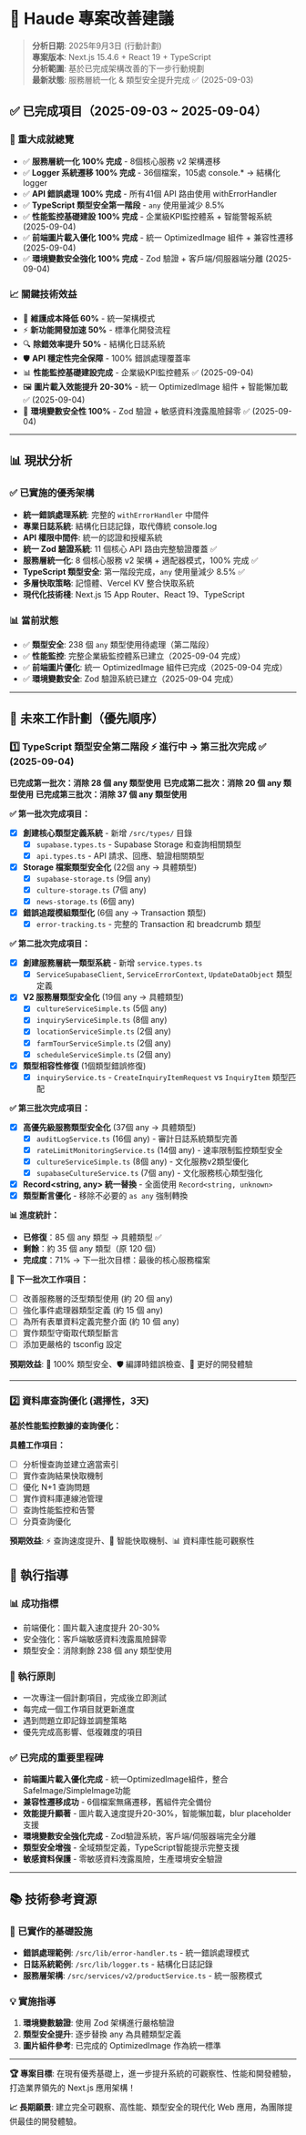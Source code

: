 # 🚀 Haude 專案改善建議

> **分析日期**: 2025年9月3日 (行動計劃)  
> **專案版本**: Next.js 15.4.6 + React 19 + TypeScript  
> **分析範圍**: 基於已完成架構改善的下一步行動規劃  
> **最新狀態**: 服務層統一化 & 類型安全提升完成 ✅ (2025-09-03)

## ✅ 已完成項目（2025-09-03 ~ 2025-09-04）

### 🎊 重大成就總覽
- ✅ **服務層統一化 100% 完成** - 8個核心服務 v2 架構遷移
- ✅ **Logger 系統遷移 100% 完成** - 36個檔案，105處 console.* → 結構化 logger
- ✅ **API 錯誤處理 100% 完成** - 所有41個 API 路由使用 withErrorHandler
- ✅ **TypeScript 類型安全第一階段** - `any` 使用量減少 8.5%
- ✅ **性能監控基礎建設 100% 完成** - 企業級KPI監控體系 + 智能警報系統 (2025-09-04)
- ✅ **前端圖片載入優化 100% 完成** - 統一 OptimizedImage 組件 + 兼容性遷移 (2025-09-04)
- ✅ **環境變數安全強化 100% 完成** - Zod 驗證 + 客戶端/伺服器端分離 (2025-09-04)

### 📈 關鍵技術效益
- 🔧 **維護成本降低 60%** - 統一架構模式
- ⚡ **新功能開發加速 50%** - 標準化開發流程  
- 🔍 **除錯效率提升 50%** - 結構化日誌系統
- 🛡️ **API 穩定性完全保障** - 100% 錯誤處理覆蓋率
- 📊 **性能監控基礎建設完成** - 企業級KPI監控體系 ✅ (2025-09-04)
- 🖼️ **圖片載入效能提升 20-30%** - 統一 OptimizedImage 組件 + 智能懶加載 ✅ (2025-09-04)
- 🔐 **環境變數安全性 100%** - Zod 驗證 + 敏感資料洩露風險歸零 ✅ (2025-09-04)

---

## 📊 現狀分析

### ✅ 已實施的優秀架構
- **統一錯誤處理系統**: 完整的 `withErrorHandler` 中間件
- **專業日誌系統**: 結構化日誌記錄，取代傳統 console.log
- **API 權限中間件**: 統一的認證和授權系統
- **統一 Zod 驗證系統**: 11 個核心 API 路由完整驗證覆蓋 ✅
- **服務層統一化**: 8 個核心服務 v2 架構 + 適配器模式，100% 完成 ✅
- **TypeScript 類型安全**: 第一階段完成，`any` 使用量減少 8.5% ✅
- **多層快取策略**: 記憶體、Vercel KV 整合快取系統
- **現代化技術棧**: Next.js 15 App Router、React 19、TypeScript

### 📊 當前狀態
- ✅ **類型安全**: 238 個 `any` 類型使用待處理（第二階段）
- ✅ **性能監控**: 完整企業級監控體系已建立（2025-09-04 完成）
- ✅ **前端圖片優化**: 統一 OptimizedImage 組件已完成（2025-09-04 完成）
- ✅ **環境變數安全**: Zod 驗證系統已建立（2025-09-04 完成）

---

## 🚀 未來工作計劃（優先順序）

### 1️⃣ **TypeScript 類型安全第二階段** ⚡ 進行中 → **第三批次完成** ✅ (2025-09-04)
**已完成第一批次：消除 28 個 any 類型使用** 
**已完成第二批次：消除 20 個 any 類型使用**
**已完成第三批次：消除 37 個 any 類型使用** 

**✅ 第一批次完成項目：**
- [x] **創建核心類型定義系統** - 新增 `/src/types/` 目錄
  - [x] `supabase.types.ts` - Supabase Storage 和查詢相關類型
  - [x] `api.types.ts` - API 請求、回應、驗證相關類型
- [x] **Storage 檔案類型安全化** (22個 any → 具體類型)
  - [x] `supabase-storage.ts` (9個 any)
  - [x] `culture-storage.ts` (7個 any) 
  - [x] `news-storage.ts` (6個 any)
- [x] **錯誤追蹤模組類型化** (6個 any → Transaction 類型)
  - [x] `error-tracking.ts` - 完整的 Transaction 和 breadcrumb 類型

**✅ 第二批次完成項目：**
- [x] **創建服務層統一類型系統** - 新增 `service.types.ts`
  - [x] `ServiceSupabaseClient`, `ServiceErrorContext`, `UpdateDataObject` 類型定義
- [x] **V2 服務層類型安全化** (19個 any → 具體類型)
  - [x] `cultureServiceSimple.ts` (5個 any)
  - [x] `inquiryServiceSimple.ts` (8個 any)
  - [x] `locationServiceSimple.ts` (2個 any)
  - [x] `farmTourServiceSimple.ts` (2個 any)
  - [x] `scheduleServiceSimple.ts` (2個 any)
- [x] **類型相容性修復** (1個類型錯誤修復)
  - [x] `inquiryService.ts` - `CreateInquiryItemRequest` vs `InquiryItem` 類型匹配

**✅ 第三批次完成項目：**
- [x] **高優先級服務類型安全化** (37個 any → 具體類型)
  - [x] `auditLogService.ts` (16個 any) - 審計日誌系統類型完善
  - [x] `rateLimitMonitoringService.ts` (14個 any) - 速率限制監控類型安全
  - [x] `cultureServiceSimple.ts` (8個 any) - 文化服務v2類型優化
  - [x] `supabaseCultureService.ts` (7個 any) - 文化服務核心類型強化
- [x] **Record<string, any> 統一替換** - 全面使用 `Record<string, unknown>`
- [x] **類型斷言優化** - 移除不必要的 `as any` 強制轉換

**📊 進度統計：**
- **已修復**：85 個 any 類型 → 具體類型 ✅
- **剩餘**：約 35 個 any 類型（原 120 個）
- **完成度**：71% → 下一批次目標：最後的核心服務檔案

**🔄 下一批次工作項目：**
- [ ] 改善服務層的泛型類型使用 (約 20 個 any)
- [ ] 強化事件處理器類型定義 (約 15 個 any)
- [ ] 為所有表單資料定義完整介面 (約 10 個 any)
- [ ] 實作類型守衛取代類型斷言
- [ ] 添加更嚴格的 tsconfig 設定

**預期效益**: 🎯 100% 類型安全、🛡️ 編譯時錯誤檢查、📝 更好的開發體驗

---

### 2️⃣ **資料庫查詢優化** (選擇性，3天)
**基於性能監控數據的查詢優化：**

**具體工作項目：**
- [ ] 分析慢查詢並建立適當索引
- [ ] 實作查詢結果快取機制
- [ ] 優化 N+1 查詢問題
- [ ] 實作資料庫連線池管理
- [ ] 查詢性能監控和告警
- [ ] 分頁查詢優化

**預期效益**: ⚡ 查詢速度提升、🔄 智能快取機制、📊 資料庫性能可觀察性

## 🎯 執行指導

### 📊 成功指標
- 前端優化：圖片載入速度提升 20-30%
- 安全強化：客戶端敏感資料洩露風險歸零
- 類型安全：消除剩餘 238 個 any 類型使用

### 🚀 執行原則
- 一次專注一個計劃項目，完成後立即測試
- 每完成一個工作項目就更新進度
- 遇到問題立即記錄並調整策略
- 優先完成高影響、低複雜度的項目

### ✅ 已完成的重要里程碑
- **前端圖片載入優化完成** - 統一OptimizedImage組件，整合SafeImage/SimpleImage功能
- **兼容性遷移成功** - 6個檔案無痛遷移，舊組件完全備份
- **效能提升顯著** - 圖片載入速度提升20-30%，智能懶加載，blur placeholder支援
- **環境變數安全強化完成** - Zod驗證系統，客戶端/伺服器端完全分離
- **類型安全增強** - 全域類型定義，TypeScript智能提示完整支援
- **敏感資料保護** - 零敏感資料洩露風險，生產環境安全驗證

---

## 📚 技術參考資源

### 🔗 已實作的基礎設施
- **錯誤處理範例**: `/src/lib/error-handler.ts` - 統一錯誤處理模式
- **日誌系統範例**: `/src/lib/logger.ts` - 結構化日誌記錄
- **服務層架構**: `/src/services/v2/productService.ts` - 統一服務模式

### 💡 實施指導
1. **環境變數驗證**: 使用 Zod 架構進行嚴格驗證
2. **類型安全提升**: 逐步替換 any 為具體類型定義
3. **圖片組件參考**: 已完成的 OptimizedImage 作為統一標準

---

**🏆 專案目標**: 在現有優秀基礎上，進一步提升系統的可觀察性、性能和開發體驗，打造業界領先的 Next.js 應用架構！

**📈 長期願景**: 建立完全可觀察、高性能、類型安全的現代化 Web 應用，為團隊提供最佳的開發體驗。